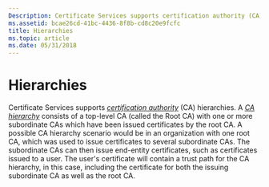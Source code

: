 ```yaml
---
Description: Certificate Services supports certification authority (CA) hierarchies.
ms.assetid: bcae26cd-41bc-4436-8f8b-cd8c20e9fcfc
title: Hierarchies
ms.topic: article
ms.date: 05/31/2018
---
```


# Hierarchies

Certificate Services supports [*certification authority*](https://msdn.microsoft.com/library/ms721572(v=VS.85).aspx) (CA) hierarchies. A [*CA hierarchy*](https://msdn.microsoft.com/library/ms721572(v=VS.85).aspx) consists of a top-level CA (called the Root CA) with one or more subordinate CAs which have been issued certificates by the root CA. A possible CA hierarchy scenario would be in an organization with one root CA, which was used to issue certificates to several subordinate CAs. The subordinate CAs can then issue end-entity certificates, such as certificates issued to a user. The user's certificate will contain a trust path for the CA hierarchy, in this case, including the certificate for both the issuing subordinate CA as well as the root CA.

 

 



